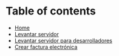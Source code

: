 # Table of contents

* [Home](README.md)
* [Levantar servidor](docs/LEVANTAR_SERVIDOR.md)
* [Levantar servidor para desarrolladores](docs/DEVELOPERS.md)
* [Crear factura electrónica](docs/CREAR_FACTURA.md)

